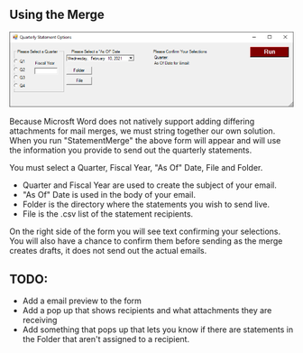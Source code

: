 ## Using the Merge


![alt text](https://github.com/jhiney/StatementMerge/blob/master/form.png "Picture of the form")

Because Microsft Word does not natively support adding differing attachments for mail merges, we must string together our own solution. When you run "StatementMerge" the above form will appear and will use the information you provide to send out the quarterly statements.

You must select a Quarter, Fiscal Year, "As Of" Date, File and Folder.
* Quarter and Fiscal Year are used to create the subject of your email.
* "As Of" Date is used in the body of your email.
* Folder is the directory where the statements you wish to send live.
* File is the .csv list of the statement recipients.

On the right side of the form you will see text confirming your selections. You will also have a chance to confirm them before sending as the merge creates drafts, it does not send out the actual emails.

## TODO:
* Add a email preview to the form
* Add a pop up that shows recipients and what attachments they are receiving
* Add something that pops up that lets you know if there are statements in the Folder that aren't assigned to a recipient.
